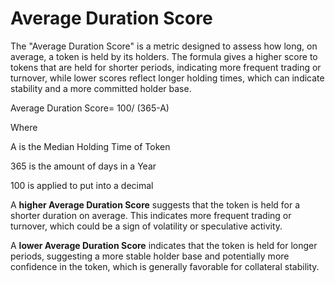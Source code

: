 # Average Duration Score

The "Average Duration Score" is a metric designed to assess how long, on average, a token is held by its holders. The formula gives a higher score to tokens that are held for shorter periods, indicating more frequent trading or turnover, while lower scores reflect longer holding times, which can indicate stability and a more committed holder base.

Average Duration Score= 100/ (365-A)

Where

A is the Median Holding Time of Token

365 is the amount of days in a Year

100 is applied to put into a decimal

A **higher Average Duration Score** suggests that the token is held for a shorter duration on average. This indicates more frequent trading or turnover, which could be a sign of volatility or speculative activity.

A **lower Average Duration Score** indicates that the token is held for longer periods, suggesting a more stable holder base and potentially more confidence in the token, which is generally favorable for collateral stability.
